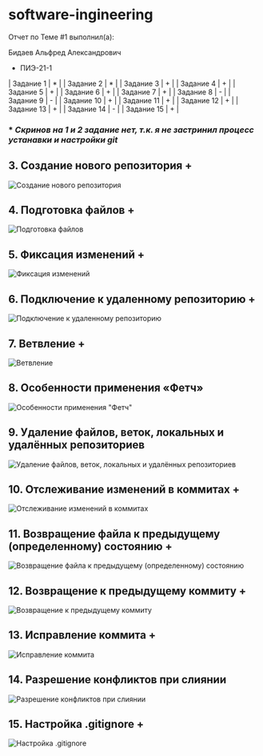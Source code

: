 # software-ingineering

Отчет по Теме #1 выполнил(а):

Бидаев Альфред Александрович
- ПИЭ-21-1

| Задание 1 | * | 
| Задание 2 | * | 
| Задание 3 | + |
| Задание 4 | + | 
| Задание 5 | + | 
| Задание 6 | + |
| Задание 7 | + |
| Задание 8 | - | 
| Задание 9 | - | 
| Задание 10 | + | 
| Задание 11 | + | 
| Задание 12 | + | 
| Задание 13 | + | 
| Задание 14 | - | 
| Задание 15 | + | 

### * ___Скринов на 1 и 2 задание нет, т.к. я не застринил процесс устанавки и настройки git___

## 3. Создание нового репозитория +

![Создание нового репозитория]()

## 4. Подготовка файлов +

![Подготовка файлов]()

## 5. Фиксация изменений +

![Фиксация изменений]()

## 6. Подключение к удаленному репозиторию +

![Подключение к удаленному репозиторию]()

## 7. Ветвление +

![Ветвление]()

## 8. Особенности применения «Фетч»

![Особенности применения "Фетч"]()

## 9. Удаление файлов, веток, локальных и удалённых репозиториев

![Удаление файлов, веток, локальных и удалённых репозиториев]()

## 10. Отслеживание изменений в коммитах +

![Отслеживание изменений в коммитах]()

## 11. Возвращение файла к предыдущему (определенному) состоянию +

![Возвращение файла к предыдущему (определенному) состоянию]()

## 12. Возвращение к предыдущему коммиту +

![Возвращение к предыдущему коммиту]()

## 13. Исправление коммита +

![Исправление коммита]()

## 14. Разрешение конфликтов при слиянии

![Разрешение конфликтов при слиянии]()

## 15. Настройка .gitignore +

![Настройка .gitignore]()

 

 


